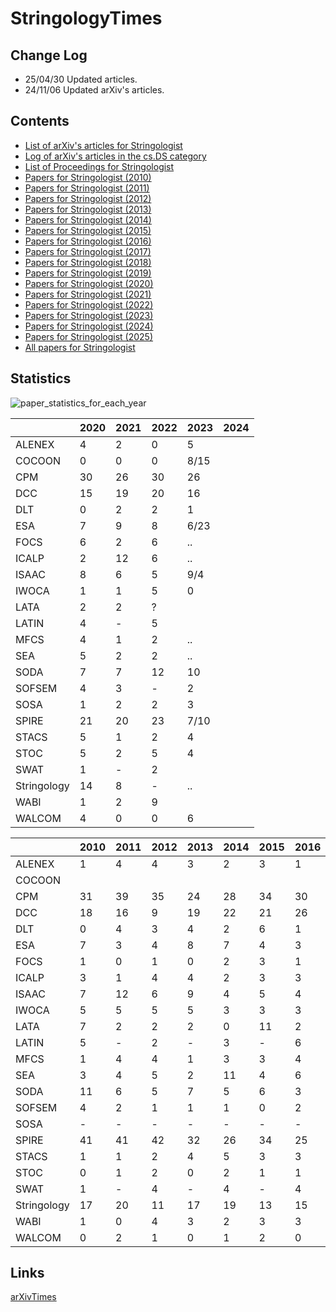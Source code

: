 # StringologyTimes

## Change Log

- 25/04/30 Updated articles.
- 24/11/06 Updated arXiv's articles.

## Contents
- [List of arXiv's articles for Stringologist](https://stringologytimes.github.io/StringologyTimes/docs/output/arxiv_list)
- [Log of arXiv's articles in the cs.DS category](https://stringologytimes.github.io/StringologyTimes/docs/output/weekly_arxiv_top)
- [List of Proceedings for Stringologist](https://stringologytimes.github.io/StringologyTimes/docs/output/list_of_proceedings)
- [Papers for Stringologist (2010)](https://stringologytimes.github.io/StringologyTimes/docs/output/list_2010)
- [Papers for Stringologist (2011)](https://stringologytimes.github.io/StringologyTimes/docs/output/list_2011)
- [Papers for Stringologist (2012)](https://stringologytimes.github.io/StringologyTimes/docs/output/list_2012)
- [Papers for Stringologist (2013)](https://stringologytimes.github.io/StringologyTimes/docs/output/list_2013)
- [Papers for Stringologist (2014)](https://stringologytimes.github.io/StringologyTimes/docs/output/list_2014)
- [Papers for Stringologist (2015)](https://stringologytimes.github.io/StringologyTimes/docs/output/list_2015)
- [Papers for Stringologist (2016)](https://stringologytimes.github.io/StringologyTimes/docs/output/list_2016)
- [Papers for Stringologist (2017)](https://stringologytimes.github.io/StringologyTimes/docs/output/list_2017)
- [Papers for Stringologist (2018)](https://stringologytimes.github.io/StringologyTimes/docs/output/list_2018)
- [Papers for Stringologist (2019)](https://stringologytimes.github.io/StringologyTimes/docs/output/list_2019)
- [Papers for Stringologist (2020)](https://stringologytimes.github.io/StringologyTimes/docs/output/list_2020)
- [Papers for Stringologist (2021)](https://stringologytimes.github.io/StringologyTimes/docs/output/list_2021)
- [Papers for Stringologist (2022)](https://stringologytimes.github.io/StringologyTimes/docs/output/list_2022)
- [Papers for Stringologist (2023)](https://stringologytimes.github.io/StringologyTimes/docs/output/list_2023)
- [Papers for Stringologist (2024)](https://stringologytimes.github.io/StringologyTimes/docs/output/list_2024)
- [Papers for Stringologist (2025)](https://stringologytimes.github.io/StringologyTimes/docs/output/list_2025)
- [All papers for Stringologist](https://stringologytimes.github.io/StringologyTimes/docs/output/complete_list)

## Statistics

![paper_statistics_for_each_year](https://stringologytimes.github.io/StringologyTimes/docs/output/paper_statistics_for_each_year.png)

| |2020|2021|2022|2023|2024|
|:----|:----|:----|:----|:----|:----|
|ALENEX|4|2|0|5| |
|COCOON|0|0|0|8/15| |
|CPM|30|26|30|26| |
|DCC|15|19|20|16| |
|DLT|0|2|2|1| |
|ESA|7|9|8|6/23| |
|FOCS|6|2|6|..| |
|ICALP|2|12|6|..| |
|ISAAC|8|6|5|9/4| |
|IWOCA|1|1|5|0| |
|LATA|2|2|?| | |
|LATIN|4|-|5| | |
|MFCS|4|1|2|..| |
|SEA|5|2|2|..| |
|SODA|7|7|12|10| |
|SOFSEM|4|3|-|2| |
|SOSA|1|2|2|3| |
|SPIRE|21|20|23|7/10| |
|STACS|5|1|2|4| |
|STOC|5|2|5|4| |
|SWAT|1|-|2| | |
|Stringology|14|8|-|..| |
|WABI|1|2|9| | |
|WALCOM|4|0|0|6| |



| |2010|2011|2012|2013|2014|2015|2016|2017|2018|2019|
|:----|:----|:----|:----|:----|:----|:----|:----|:----|:----|:----|
|ALENEX|1|4|4|3|2|3|1|5|3|1|
|COCOON| | | | | | | | | | |
|CPM|31|39|35|24|28|34|30|32|25|33|
|DCC|18|16|9|19|22|21|26|16|21|22|
|DLT|0|4|3|4|2|6|1|1|2|7|
|ESA|7|3|4|8|7|4|3|6|8|4|
|FOCS|1|0|1|0|2|3|1|0|3|5|
|ICALP|3|1|4|4|2|3|3|2|1|2|
|ISAAC|7|12|6|9|4|5|4|5|5|4|
|IWOCA|5|5|5|5|3|3|3|4|3|3|
|LATA|7|2|2|2|0|11|2|3|2|7|
|LATIN|5|-|2|-|3|-|6|-|3|-|
|MFCS|1|4|4|1|3|3|4|3|2|7|
|SEA|3|4|5|2|11|4|6|7|2|-|
|SODA|11|6|5|7|5|6|3|4|9|8|
|SOFSEM|4|2|1|1|1|0|2|3|3|1|
|SOSA|-|-|-|-|-|-|-|-|1|0|
|SPIRE|41|41|42|32|26|34|25|26|28|36|
|STACS|1|1|2|4|5|3|3|2|9|3|
|STOC|0|1|2|0|2|1|1|1|4|3|
|SWAT|1|-|4|-|4|-|4|-|1|-|
|Stringology|17|20|11|17|19|13|15|14|11|12|
|WABI|1|0|4|3|2|3|3|2|8|1|
|WALCOM|0|2|1|0|1|2|0|1|1|1|


## Links
[arXivTimes](https://github.com/arXivTimes/arXivTimes)